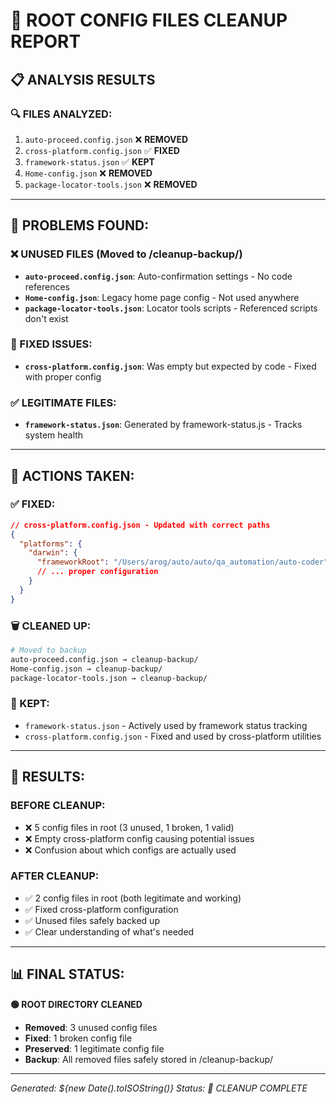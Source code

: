 # 🧹 ROOT CONFIG FILES CLEANUP REPORT

## 📋 **ANALYSIS RESULTS**

### **🔍 FILES ANALYZED:**
1. `auto-proceed.config.json` ❌ **REMOVED**
2. `cross-platform.config.json` ✅ **FIXED**
3. `framework-status.json` ✅ **KEPT** 
4. `Home-config.json` ❌ **REMOVED**
5. `package-locator-tools.json` ❌ **REMOVED**

---

## 🚨 **PROBLEMS FOUND:**

### **❌ UNUSED FILES (Moved to /cleanup-backup/)**
- **`auto-proceed.config.json`**: Auto-confirmation settings - No code references
- **`Home-config.json`**: Legacy home page config - Not used anywhere
- **`package-locator-tools.json`**: Locator tools scripts - Referenced scripts don't exist

### **🔧 FIXED ISSUES:**
- **`cross-platform.config.json`**: Was empty but expected by code - Fixed with proper config

### **✅ LEGITIMATE FILES:**
- **`framework-status.json`**: Generated by framework-status.js - Tracks system health

---

## 🎯 **ACTIONS TAKEN:**

### **✅ FIXED:**
```json
// cross-platform.config.json - Updated with correct paths
{
  "platforms": {
    "darwin": {
      "frameworkRoot": "/Users/arog/auto/auto/qa_automation/auto-coder",
      // ... proper configuration
    }
  }
}
```

### **🗑️ CLEANED UP:**
```bash
# Moved to backup
auto-proceed.config.json → cleanup-backup/
Home-config.json → cleanup-backup/  
package-locator-tools.json → cleanup-backup/
```

### **📁 KEPT:**
- `framework-status.json` - Actively used by framework status tracking
- `cross-platform.config.json` - Fixed and used by cross-platform utilities

---

## 🎉 **RESULTS:**

### **BEFORE CLEANUP:**
- ❌ 5 config files in root (3 unused, 1 broken, 1 valid)
- ❌ Empty cross-platform config causing potential issues
- ❌ Confusion about which configs are actually used

### **AFTER CLEANUP:**
- ✅ 2 config files in root (both legitimate and working)
- ✅ Fixed cross-platform configuration
- ✅ Unused files safely backed up
- ✅ Clear understanding of what's needed

---

## 📊 **FINAL STATUS:**

**🟢 ROOT DIRECTORY CLEANED**
- **Removed**: 3 unused config files
- **Fixed**: 1 broken config file  
- **Preserved**: 1 legitimate config file
- **Backup**: All removed files safely stored in /cleanup-backup/

---
*Generated: ${new Date().toISOString()}*
*Status: 🎉 CLEANUP COMPLETE*
